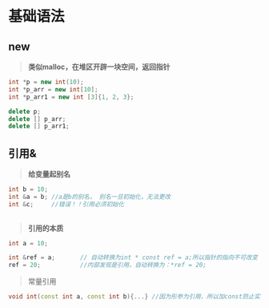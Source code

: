 # 基础语法

## new

> **类似malloc，在堆区开辟一块空间，返回指针**

```c++
int *p = new int(10);	
int *p_arr = new int[10];
int *p_arr1 = new int [3]{1, 2, 3};

delete p;
delete [] p_arr;
delete [] p_arr1;
```

## 引用&

> **给变量起别名**

```c++
int b = 10;
int &a = b; //a是b的别名， 别名一旦初始化，无法更改
int &c;  	//错误！！引用必须初始化
		 	
```

> **引用的本质**

```c++
int a = 10;

int &ref = a;		// 自动转换为int * const ref = a;所以指针的指向不可改变
ref = 20; 			//内部发现是引用，自动转换为：*ref = 20;
```

> 常量引用 

```C++
void int(const int a, const int b){...} //因为形参为引用，所以加const防止实参被修改
```

